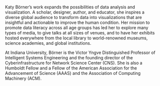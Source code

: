 Katy Börner’s work expands the possibilities of data analysis and visualization. A scholar, designer, author, and educator, she inspires a diverse global audience to transform data into visualizations that are insightful and actionable to improve the human condition. Her mission to promote data literacy across all age groups has led her to explore many types of media, to give talks at all sizes of venues, and to have her exhibits hosted everywhere from the local library to world-renowned museums, science academies, and global institutions.
 
At Indiana University, Börner is the Victor Yngve Distinguished Professor of Intelligent Systems Engineering and the founding director of the Cyberinfrastructure for Network Science Center (CNS). She is also a Humboldt Fellow and a Fellow of the American Association for the Advancement of Science (AAAS) and the Association of Computing Machinery (ACM).
